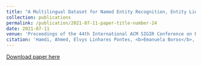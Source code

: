 ```yaml
---
title: "A Multilingual Dataset for Named Entity Recognition, Entity Linking and Stance Detection in Historical Newspapers"
collection: publications
permalink: /publication/2021-07-11-paper-title-number-24
date: 2021-07-11
venue: 'Proceedings of the 44th International ACM SIGIR Conference on Research and Development in Information Retrieval'
citation: 'Hamdi, Ahmed, Elvys Linhares Pontes, <b>Emanuela Boros</b>, Thi Tuyet Hai Nguyen, Günter Hackl, Jose G. Moreno, and Antoine Doucet. "A Multilingual Dataset for Named Entity Recognition, Entity Linking and Stance Detection in Historical Newspapers." In Proceedings of the 44th International ACM SIGIR Conference on Research and Development in Information Retrieval, pp. 2328-2334. 2021. Online.'
---
```


[Download paper here](https://dl.acm.org/doi/pdf/10.1145/3404835.3463255?casa_token=ARdaGLX8LtoAAAAA:Zra9af-nY-AXBKe6Rr9y6TnjCcXBJj-M_WjpABQ_iBzbkMQWYdpDcw_LMWquI5LCuoPtFuA9LiwwcQ)



